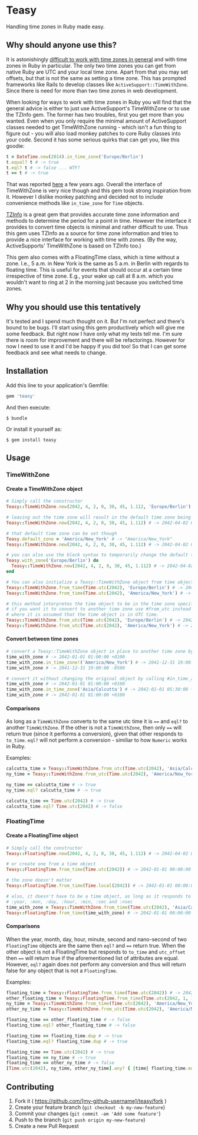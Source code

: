 # Teasy

Handling time zones in Ruby made easy.

## Why should anyone use this?

It is astonishingly [difficult to work with time zones in general](https://www.youtube.com/watch?v=-5wpm-gesOY) and with time zones in Ruby in particular. The only two time zones you can get from native Ruby are UTC and your local time zone. Apart from that you may set offsets, but that is not the same as setting a time zone.
This has prompted frameworks like Rails to develop classes like `ActiveSupport::TimeWithZone`. Since there is need for more than two time zones in web development.

When looking for ways to work with time zones in Ruby you will find that the general advice is either to just use ActiveSupport's TimeWithZone or to use the TZInfo gem. The former has two troubles, first you get more than you wanted. Even when you only require the minimal amount of ActiveSupport classes needed to get TimeWithZone running - which isn't a fun thing to figure out - you will also load monkey patches to core Ruby classes into your code. Second it has some serious quirks that can get you, like this goodie:
```ruby
t = DateTime.new(2014).in_time_zone('Europe/Berlin')
t.equal? t # -> true
t.eql? t # -> false ... WTF?
t == t # -> true
```
That was reported [here](https://github.com/rails/rails/issues/14178) a few years ago. Overall the interface of TimeWithZone is very nice though and this gem took strong inspiration from it. However I dislike monkey patching and decided not to include convenience methods like `in_time_zone` for `Time` objects.

[TZInfo](https://github.com/tzinfo/tzinfo) is a great gem that provides accurate time zone information and methods to determine the period for a point in time. However the interface it provides to convert time objects is minimal and rather difficult to use. Thus this gem uses TZInfo as a source for time zone information and tries to provide a nice interface for working with time with zones. (By the way, ActiveSupports' TimeWithZone is based on TZInfo too.)

This gem also comes with a FloatingTime class, which is time without a zone. I.e., 5 a.m. in New York is the same as 5 a.m. in Berlin with regards to floating time. This is useful for events that should occur at a certain time irrespective of time zone. E.g., your wake up call at 8 a.m. which you wouldn't want to ring at 2 in the morning just because you switched time zones.

## Why you should use this tentatively

It's tested and I spend much thought on it. But I'm not perfect and there's bound to be bugs. I'll start using this gem productively which will give me some feedback. But right now I have only what my tests tell me.
I'm sure there is room for improvement and there will be refactorings. However for now I need to use it and I'd be happy if you did too! So that I can get some feedback and see what needs to change.

## Installation

Add this line to your application's Gemfile:

```ruby
gem 'teasy'
```

And then execute:

    $ bundle

Or install it yourself as:

    $ gem install teasy

## Usage

### TimeWithZone
#### Create a TimeWithZone object
```ruby
# Simply call the constructor
Teasy::TimeWithZone.new(2042, 4, 2, 0, 30, 45, 1.112, 'Europe/Berlin') # -> 2042-04-02 00:30:45 +0200

# leaving out the time zone will result in the default time zone being used, which by default is UTC
Teasy::TimeWithZone.new(2042, 4, 2, 0, 30, 45, 1.112) # -> 2042-04-02 00:30:45 UTC

# that default time zone can be set though
Teasy.default_zone = 'America/New_York' # -> "America/New_York"
Teasy::TimeWithZone.new(2042, 4, 2, 0, 30, 45, 1.112) # -> 2042-04-02 00:30:45 -0400

# you can also use the block syntax to temporarily change the default time zone
Teasy.with_zone('Europe/Berlin') do
  Teasy::TimeWithZone.new(2042, 4, 2, 0, 30, 45, 1.112) # -> 2042-04-02 00:30:45 +0200
end

# You can also initialize a Teasy::TimeWithZone object from time objects
Teasy::TimeWithZone.from_time(Time.utc(2042), 'Europe/Berlin') # -> 2042-01-01 00:00:00 +0100
Teasy::TimeWithZone.from_time(Time.utc(2042), 'America/New_York') # -> 2042-01-01 00:00:00 -0500

# this method interpretes the time object to be in the time zone specified, 
# if you want it to convert to another time zone use #from_utc instead
# where it is assumed that the time object is in UTC time.
Teasy::TimeWithZone.from_utc(Time.utc(2042), 'Europe/Berlin') # -> 2042-01-01 01:00:00 +0100
Teasy::TimeWithZone.from_utc(Time.utc(2042), 'America/New_York') # -> 2041-12-31 19:00:00 -0500
```

#### Convert between time zones
```ruby
# convert a Teasy::TimeWithZone object in place to another time zone by calling #in_time_zone!
time_with_zone # -> 2042-01-01 01:00:00 +0100
time_with_zone.in_time_zone!('America/New_York') # -> 2041-12-31 19:00:00 -0500
time_with_zone # -> 2041-12-31 19:00:00 -0500

# convert it without changing the original object by calling #in_time_zone
time_with_zone # -> 2042-01-01 01:00:00 +0100
time_with_zone.in_time_zone('Asia/Calcutta') # -> 2042-01-01 05:30:00 +0530
time_with_zone # -> 2042-01-01 01:00:00 +0100
```

#### Comparisons
As long as a `TimeWithZone` converts to the same utc time it is `==` and `eql?` to another `TimeWithZone`.
If the other is not a `TimeWithZone`, then only `==` will return true (since it performs a conversion), given that other responds to `to_time`. `eql?` will not perform a conversion - similiar to how `Numeric` works in Ruby.

Examples:
```ruby
calcutta_time = Teasy::TimeWithZone.from_utc(Time.utc(2042), 'Asia/Calcutta') # -> 2042-01-01 05:30:00 +0530
ny_time = Teasy::TimeWithZone.from_utc(Time.utc(2042), 'America/New_York') # -> 2041-12-31 19:00:00 -0500

ny_time == calcutta_time # -> true
ny_time.eql? calcutta_time # -> true

calcutta_time == Time.utc(2042) # -> true
calcutta_time.eql? Time.utc(2042) # -> false
```

### FloatingTime
#### Create a FloatingTime object
```ruby
# Simply call the constructor
Teasy::FloatingTime.new(2042, 4, 2, 0, 30, 45, 1.112) # -> 2042-04-02 00:30:45

# or create one from a time object
Teasy::FloatingTime.from_time(Time.utc(2042)) # -> 2042-01-01 00:00:00

# the zone doesn't matter
Teasy::FloatingTime.from_time(Time.local(2042)) # -> 2042-01-01 00:00:00

# also, it doesn't have to be a time object, as long as it responds to
# :year, :mon, :day, :hour, :min, :sec and :nsec
time_with_zone = Teasy::TimeWithZone.from_time(Time.utc(2042), 'Asia/Calcutta') # -> 2042-01-01 00:00:00 +0530
Teasy::FloatingTime.from_time(time_with_zone) # -> 2042-01-01 00:00:00
```

#### Comparisons
When the year, month, day, hour, minute, second and nano-second of two `FloatingTime` objects are the same then `eql?` and `==` return true. When the other object is not a FloatingTime but responds to `to_time` and `utc_offset` then `==` will return true if the aforementioned list of attributes are equal. However, `eql?` again does not perform any conversion and thus will return false for any object that is not a `FloatingTime`.

Examples:
```ruby
floating_time = Teasy::FloatingTime.from_time(Time.utc(2042)) # -> 2042-01-01 00:00:00
other_floating_time = Teasy::FloatingTime.from_time(Time.utc(2042, 1, 1, 1)) # -> 2042-01-01 01:00:00
ny_time = Teasy::TimeWithZone.from_time(Time.utc(2042), 'America/New_York') # -> 2042-01-01 00:00:00 -0500
other_ny_time = Teasy::TimeWithZone.from_utc(Time.utc(2042), 'America/New_York') # -> 2041-12-31 19:00:00 -0500

floating_time == other_floating_time # -> false
floating_time.eql? other_floating_time # -> false

floating_time == floating_time.dup # -> true
floating_time.eql? floating_time.dup # -> true

floating_time == Time.utc(2042) # -> true
floating_time == ny_time # -> true
floating_time == other_ny_time # -> false
[Time.utc(2042), ny_time, other_ny_time].any? { |time| floating_time.eql? time } # -> false
```

## Contributing

1. Fork it ( https://github.com/[my-github-username]/teasy/fork )
2. Create your feature branch (`git checkout -b my-new-feature`)
3. Commit your changes (`git commit -am 'Add some feature'`)
4. Push to the branch (`git push origin my-new-feature`)
5. Create a new Pull Request
